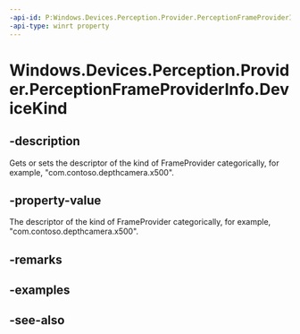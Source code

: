 ----api-id: P:Windows.Devices.Perception.Provider.PerceptionFrameProviderInfo.DeviceKind
-api-type: winrt property
---<!-- Property syntaxpublic string DeviceKind { get;  set; }--># Windows.Devices.Perception.Provider.PerceptionFrameProviderInfo.DeviceKind## -descriptionGets or sets the descriptor of the kind of FrameProvider categorically, for example, "com.contoso.depthcamera.x500".## -property-valueThe descriptor of the kind of FrameProvider categorically, for example, "com.contoso.depthcamera.x500".## -remarks## -examples## -see-also